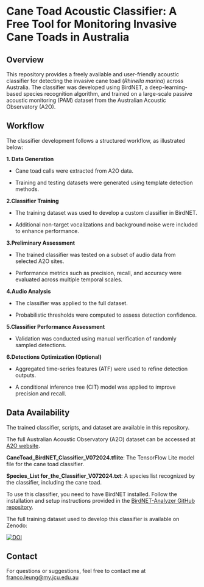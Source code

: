 # Cane Toad Acoustic Classifier: A Free Tool for Monitoring Invasive Cane Toads in Australia

## Overview 

This repository provides a freely available and user-friendly acoustic classifier for detecting the invasive cane toad (*Rhinella marina*) across Australia. The classifier was developed using BirdNET, a deep-learning-based species recognition algorithm, and trained on a large-scale passive acoustic monitoring (PAM) dataset from the Australian Acoustic Observatory (A2O).

## Workflow 

The classifier development follows a structured workflow, as illustrated below:

**1. Data Generation**

- Cane toad calls were extracted from A2O data.

- Training and testing datasets were generated using template detection methods.

**2.Classifier Training**

- The training dataset was used to develop a custom classifier in BirdNET.

- Additional non-target vocalizations and background noise were included to enhance performance.

**3.Preliminary Assessment**

- The trained classifier was tested on a subset of audio data from selected A2O sites.

- Performance metrics such as precision, recall, and accuracy were evaluated across multiple temporal scales.

**4.Audio Analysis**

- The classifier was applied to the full dataset.

- Probabilistic thresholds were computed to assess detection confidence.

**5.Classifier Performance Assessment**

- Validation was conducted using manual verification of randomly sampled detections.


**6.Detections Optimization (Optional)**

- Aggregated time-series features (ATF) were used to refine detection outputs.

- A conditional inference tree (CIT) model was applied to improve precision and recall.

## Data Availability
The trained classifier, scripts, and dataset are available in this repository.

The full Australian Acoustic Observatory (A2O) dataset can be accessed at [A2O website](https://data.acousticobservatory.org/).

**CaneToad_BirdNET_Classifier_V072024.tflite**: 
The TensorFlow Lite model file for the cane toad classifier.

**Species_List for_the_Classifier_V072024.txt**:
A species list recognized by the classifier, including the cane toad.

To use this classifier, you need to have BirdNET installed. Follow the installation and setup instructions provided in the [BirdNET-Analyzer GitHub repository](https://github.com/kahst/BirdNET-Analyzer).

The full training dataset used to develop this classifier is available on Zenodo:

[![DOI](https://zenodo.org/badge/DOI/10.5281/zenodo.13826911.svg)](https://doi.org/10.5281/zenodo.13826911)

## Contact
For questions or suggestions, feel free to contact me at franco.leung@my.jcu.edu.au




